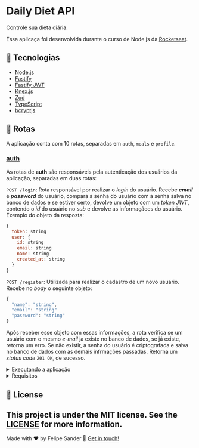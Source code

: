 # Daily Diet API

Controle sua dieta diária.

Essa aplicaça foi desenvolvida durante o curso de Node.js da [Rocketseat](https://www.rocketseat.com.br/).

## :rocket: Tecnologias

- [Node.js](https://nodejs.org/en)
- [Fastify](https://fastify.dev/)
- [Fastify JWT](https://github.com/fastify/fastify-jwt)
- [Knex.js](https://knexjs.org/)
- [Zod](https://zod.dev/)
- [TypeScript](https://www.typescriptlang.org)
- [bcryptjs](https://www.npmjs.com/package/bcryptjs)

## :twisted_rightwards_arrows: Rotas

A aplicação conta com 10 rotas, separadas em `auth`, `meals` e `profile`.

### [auth](https://github.com/felipesanderp/daily-diet-api/blob/main/src/routes/auth.ts)

As rotas de **auth** são responsáveis pela autenticação dos usuários da aplicação, separadas em duas rotas:

`POST /login`: Rota responsável por realizar o _login_ do usuário. Recebe ***email*** e ***password*** do usuário, compara a senha do usuário com a senha salva no banco de dados e se estiver certo, devolve um objeto com um _token JWT_, contendo o _id_ do usuário no _sub_ e devolve as informaçãoes do usuário. Exemplo do objeto da resposta:
```js
{
  token: string
  user: {
    id: string
    email: string
    name: string
    created_at: string
  }
}  
```

`POST /register`: Utilizada para realizar o cadastro de um novo usuário. Recebe no _body_ o seguinte objeto: 
```js 
{
  "name": "string",
  "email": "string"
  "password": "string"
}
```
Após receber esse objeto com essas informações, a rota verifica se um usuário com o mesmo _e-mail_ ja existe no banco de dados, se já existe, retorna um erro. Se não existir, a senha do usuário é criptografada e salva no banco de dados com as demais infrmações passadas. Retorna um _status code_ `201 OK`, de sucesso.

<details>
<summary>Executando a aplicação</summary>

### :information_source: Executando a aplicação

</details>

<details>
<summary>Requisitos</summary>

## Regras da aplicação

- [ ] Deve ser possível criar um usuário
- [ ] Deve ser possível identificar o usuário entre as requisições
- [ ] Deve ser possível registrar uma refeição feita, com as seguintes informações:
  - Nome
  - Descrição
  - Data e Hora
  - Está dentro ou não da dieta
- [ ] Deve ser possível editar uma refeição, podendo alterar todos os dados acima
- [ ] Deve ser possível apagar uma refeição
- [ ] Deve ser possível listar todas as refeições de um usuário
- [ ] Deve ser possível visualizar uma única refeição
- [ ] Deve ser possível recuperar as métricas de um usuário
  - [ ] Quantidade total de refeições registradas
  - [ ] Quantidade total de refeições dentro da dieta
  - [ ] Quantidade total de refeições fora da dieta
  - [ ] Melhor sequência de refeições dentro da dieta
- [ ] O usuário só pode visualizar, editar e apagar as refeições o qual ele criou
</details>

## :memo: License
This project is under the MIT license. See the [LICENSE](https://github.com/felipesanderp/daily-diet-api/blob/main/LICENSE) for more information.
---

Made with ♥ by Felipe Sander :wave: [Get in touch!](https://www.linkedin.com/in/felipesander)
